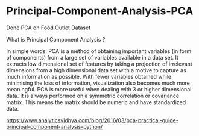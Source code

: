 # Principal-Component-Analysis-PCA
Done PCA on Food Outlet Dataset

What is Principal Component Analysis ?

In simple words, PCA is a method of obtaining important variables (in form of components) from a large set of variables available in a data set. It extracts low dimensional set of features by taking a projection of irrelevant dimensions from a high dimensional data set with a motive to capture as much information as possible. With fewer variables obtained while minimising the loss of information, visualization also becomes much more meaningful. PCA is more useful when dealing with 3 or higher dimensional data.
It is always performed on a symmetric correlation or covariance matrix. This means the matrix should be numeric and have standardized data.

https://www.analyticsvidhya.com/blog/2016/03/pca-practical-guide-principal-component-analysis-python/
